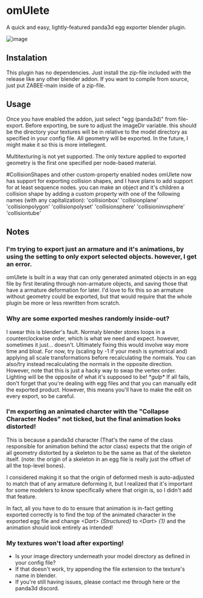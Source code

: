 # omUlete
A quick and easy, lightly-featured panda3d egg exporter blender plugin.

![image](https://user-images.githubusercontent.com/77763745/230818181-f3439022-67fb-4f12-aab9-eee694c8433d.png)



## Instalation
This plugin has no dependencies. Just install the zip-file included with the release like any other blender addon.
If you want to compile from source, just put ZABEE-main inside of a zip-file.

## Usage
Once you have enabled the addon, just select "egg (panda3d)" from file-export.
Before exporting, be sure to adjust the imageDir variable. this should be the directory your textures will be in relative to the model directory as specified in your config file.
All geometry will be exported. In the future, I might make it so this is more intellegent.

Multitexturing is not yet supported. The only texture applied to exported geometry is the first one specified per node-based material.

#CollisionShapes and other custom-property enabled nodes
omUlete now has support for exporting collision shapes, and I have plans to add support for at least sequence nodes.
you can make an object and it's children a collision shape by adding a custom property with one of the following names (with any capitalization):
'collisionbox'
'collisionplane'
'collisionpolygon'
'collisionpolyset'
'collisionsphere'
'collisioninvsphere'
'collisiontube'

## Notes
### I'm trying to export just an armature and it's animations, by using the setting to only export selected objects. however, I get an error.
omUlete is built in a way that can only generated animated objects in an egg file by first iterating through non-armature objects, and saving those that have a armature deformation for later.
I'd love to fix this so an armature without geometry could be exported, but that would require that the whole plugin be more or less rewritten from scratch.

### Why are some exported meshes randomly inside-out?
I swear this is blender's fault. Normaly blender stores loops in a counterclockwise order, which is what we need and expect. however, sometimes it just... doesn't. Ultimately fixing this would involve way more time and bloat. For now, try (scaling by -1 if your mesh is symetrical and) applying all scale transformations before recalculating the normals.
You can also/try instead recalculating the normals in the opposite direction. However, note that this is just a hacky way to swap the vertex order. Lighting will be the opposite of what it's supposed to be! \**gulp*\*
If all fails, don't forget that you're dealing with egg files and that you can manually edit the exported product. However, this means you'll have to make the edit on every export, so be careful.

### I'm exporting an animated charcter with the "Collapse Character Nodes" not ticked, but the final animation looks distorted!
This is because a panda3d character (That's the name of the class responsible for animation behind the actor class) expects that the origin of all geometry distorted by a skeleton to be the same as that of the skeleton itself.
(note: the origin of a skeleton in an egg file is really just the offset of all the top-level bones).

I considered making it so that the origin of deformed mesh is auto-adjusted to match that of any armature deforming it, but I realized that it's important for some modelers to know specifically where that origin is, so I didn't add that feature.

In fact, all you have to do to ensure that animation is in-fact getting exported correctly is to find the top of the animated character in the exported egg file and change _\<Dart> {Structured}_ to _\<Dart> {1}_ and the animation should look entirely as intended!

### My textures won't load after exporting!
- Is your image directory underneath your model directory as defined in your config file?
- If that doesn't work, try appending the file extension to the texture's name in blender.
- If you're still having issues, please contact me through here or the panda3d discord.
